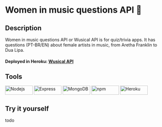 # Women in music questions API :musical_note:

## Description
Women in music questions API or Wusical API is for quiz/trivia apps. It has questions (PT-BR/EN) about female artists in music, from Aretha Franklin to Dua Lipa.
#### Deployed in Heroku: [Wusical API](https://wusical-questions-api.herokuapp.com/questions)

## Tools

<div style="display: inline_block">
  <img height="30" width="90" alt="Nodejs" src="https://img.shields.io/badge/-Nodejs-000000?style=flat-square&logo=Node.js" />
  <img height="30" width="90" alt="Express" src="https://img.shields.io/badge/Express.js-000000?style=flat-square&logo=express" />
  <img height="30" width="90" alt="MongoDB" src="https://img.shields.io/badge/MongoDB-000000?style=flat-square&logo=mongodb" />
  <img height="30" width="90" alt="npm" src="https://img.shields.io/badge/npm-000000?style=flat-square&logo=npm" />
  <img height="30" width="90" alt="Heroku" src="https://img.shields.io/badge/-Heroku-000000?style=flat-square&logo=heroku&logoColor=410093" />
</div>

## Try it yourself
todo
